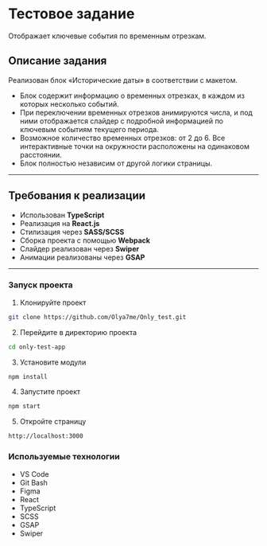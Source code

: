 # Тестовое задание

Отображает ключевые события по временным отрезкам.

## Описание задания

Реализован блок «Исторические даты» в соответствии с макетом.

-   Блок содержит информацию о временных отрезках, в каждом из которых несколько событий.
-   При переключении временных отрезков анимируются числа, и под ними отображается слайдер с подробной информацией по ключевым событиям текущего периода.
-   Возможное количество временных отрезков: от 2 до 6. Все интерактивные точки на окружности расположены на одинаковом расстоянии.
-   Блок полностью независим от другой логики страницы.

---

## Требования к реализации

-   Использован **TypeScript**
-   Реализация на **React.js**
-   Стилизация через **SASS/SCSS**
-   Сборка проекта с помощью **Webpack**
-   Слайдер реализован через **Swiper**
-   Анимации реализованы через **GSAP**

---

### Запуск проекта

1. Клонируйте проект

```bash
git clone https://github.com/Olya7me/Only_test.git
```

2. Перейдите в директорию проекта

```bash
cd only-test-app
```

3. Установите модули

```bash
npm install
```

4. Запустите проект

```bash
npm start
```

5. Откройте страницу

```bash
http://localhost:3000
```

### Используемые технологии

-   VS Code
-   Git Bash
-   Figma
-   React
-   TypeScript
-   SCSS
-   GSAP
-   Swiper
